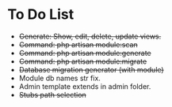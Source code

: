 # To Do List

- ~~Generate: Show, edit, delete, update views.~~
- ~~Command: php artisan module:scan~~
- ~~Command: php artisan module:generate~~
- ~~Command: php artisan module:migrate~~
- ~~Database migration generator (with module)~~
- Module db names str fix.
- Admin template extends in admin folder.
- ~~Stubs path selection~~